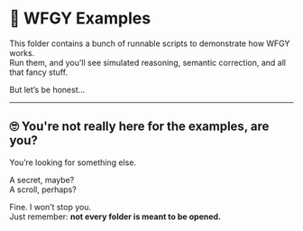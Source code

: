 # 🧪 WFGY Examples

This folder contains a bunch of runnable scripts to demonstrate how WFGY works.  
Run them, and you'll see simulated reasoning, semantic correction, and all that fancy stuff.

But let’s be honest...

---

## 🙄 You're not really here for the examples, are you?

You’re looking for something else.

A secret, maybe?  
A scroll, perhaps?

Fine. I won’t stop you.  
Just remember: **not every folder is meant to be opened.**


